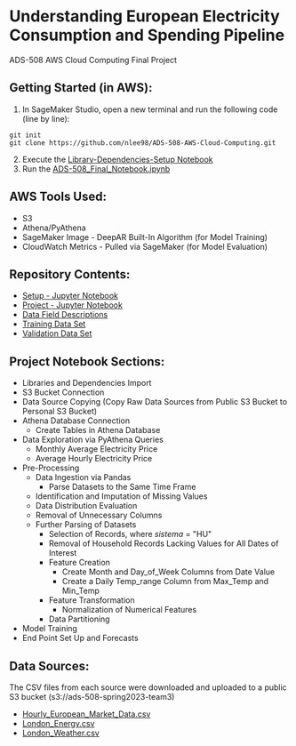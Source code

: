# Understanding European Electricity Consumption and Spending Pipeline
ADS-508 AWS Cloud Computing Final Project

## Getting Started (in AWS):
1. In SageMaker Studio, open a new terminal and run the following code (line by line):
```
git init
git clone https://github.com/nlee98/ADS-508-AWS-Cloud-Computing.git
```
2. Execute the [Library-Dependencies-Setup Notebook](https://raw.githubusercontent.com/nlee98/ADS-508-AWS-Cloud-Computing/main/Library-Dependencies-Setup.ipynb)
3. Run the [ADS-508_Final_Notebook.ipynb](https://raw.githubusercontent.com/nlee98/ADS-508-AWS-Cloud-Computing/main/ADS-508_Final_Notebook.ipynb)

## AWS Tools Used:
* S3
* Athena/PyAthena
* SageMaker Image - DeepAR Built-In Algorithm (for Model Training)
* CloudWatch Metrics - Pulled via SageMaker (for Model Evaluation)

## Repository Contents:
* [Setup - Jupyter Notebook](https://github.com/nlee98/ADS-508-AWS-Cloud-Computing/blob/main/Library-Dependencies-Setup.ipynb)
* [Project - Jupyter Notebook](https://github.com/nlee98/ADS-508-AWS-Cloud-Computing/blob/main/ADS-508_Final_Notebook.ipynb)
* [Data Field Descriptions](https://github.com/nlee98/ADS-508-AWS-Cloud-Computing/blob/main/Data_Field_Descriptions.ipynb)
* [Training Data Set](https://github.com/nlee98/ADS-508-AWS-Cloud-Computing/blob/main/training_data.json)
* [Validation Data Set](https://github.com/nlee98/ADS-508-AWS-Cloud-Computing/blob/main/validation_data.json)

## Project Notebook Sections:
- Libraries and Dependencies Import
- S3 Bucket Connection
- Data Source Copying (Copy Raw Data Sources from Public S3 Bucket to Personal S3 Bucket)
- Athena Database Connection
  - Create Tables in Athena Database
- Data Exploration via PyAthena Queries
  - Monthly Average Electricity Price
  - Average Hourly Electricity Price
- Pre-Processing
  - Data Ingestion via Pandas
    - Parse Datasets to the Same Time Frame
  - Identification and Imputation of Missing Values
  - Data Distribution Evaluation
  - Removal of Unnecessary Columns
  - Further Parsing of Datasets
    - Selection of Records, where _sistema_ = "HU"
    - Removal of Household Records Lacking Values for All Dates of Interest
    - Feature Creation
      - Create Month and Day_of_Week Columns from Date Value
      - Create a Daily Temp_range Column from Max_Temp and Min_Temp
    - Feature Transformation
      - Normalization of Numerical Features
    - Data Partitioning
- Model Training
- End Point Set Up and Forecasts

## Data Sources:
The CSV files from each source were downloaded and uploaded to a public S3 bucket (s3://ads-508-spring2023-team3)
- [Hourly_European_Market_Data.csv](https://www.kaggle.com/datasets/thedevastator/hourly-european-power-market-prices)
- [London_Energy.csv](https://www.kaggle.com/datasets/emmanuelfwerr/london-homes-energy-data)
- [London_Weather.csv](https://www.kaggle.com/datasets/emmanuelfwerr/london-weather-data)
